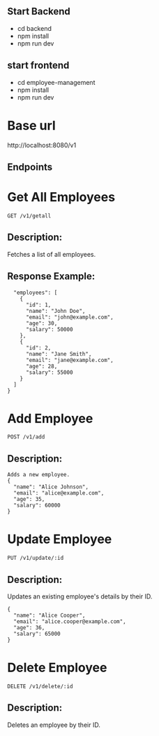 ## Start Backend
- cd backend
- npm install
- npm run dev

## start frontend
- cd employee-management
- npm install
- npm run dev

# Base url

http://localhost:8080/v1

## Endpoints
# Get All Employees
```
GET /v1/getall
```
## Description:
Fetches a list of all employees.
## Response Example:
```{
  "employees": [
    {
      "id": 1,
      "name": "John Doe",
      "email": "john@example.com",
      "age": 30,
      "salary": 50000
    },
    {
      "id": 2,
      "name": "Jane Smith",
      "email": "jane@example.com",
      "age": 28,
      "salary": 55000
    }
  ]
}
```
# Add Employee
```POST /v1/add```
## Description:
```
Adds a new employee.
{
  "name": "Alice Johnson",
  "email": "alice@example.com",
  "age": 35,
  "salary": 60000
}
```

# Update Employee

```PUT /v1/update/:id```

## Description:
Updates an existing employee's details by their ID.
```
{
  "name": "Alice Cooper",
  "email": "alice.cooper@example.com",
  "age": 36,
  "salary": 65000
}
```
# Delete Employee
```DELETE /v1/delete/:id```
## Description:
Deletes an employee by their ID.
